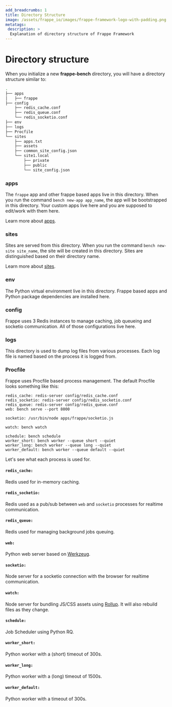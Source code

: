 ```yaml
---
add_breadcrumbs: 1
title: Directory Structure
image: /assets/frappe_io/images/frappe-framework-logo-with-padding.png
metatags:
 description: >
  Explanation of directory structure of Frappe Framework
---
```


# Directory structure

When you initialize a new **frappe-bench** directory, you will have a directory
structure similar to:

```bash
.
├── apps
│   ├── frappe
├── config
    ├── redis_cache.conf
    ├── redis_queue.conf
	└── redis_socketio.conf
├── env
├── logs
├── Procfile
└── sites
    ├── apps.txt
    ├── assets
    ├── common_site_config.json
    └── site1.local
        ├── private
        ├── public
        └── site_config.json
```

### apps

The `frappe` app and other frappe based apps live in this directory. When you
run the command `bench new-app app_name`, the app will be bootstrapped in this
directory. Your custom apps live here and you are supposed to edit/work with
them here.

Learn more about [apps](/docs/user/en/apps).

### sites

Sites are served from this directory. When you run the command `bench new-site
site_name`, the site will be created in this directory. Sites are distinguished
based on their directory name.

Learn more about [sites](/docs/user/en/sites).

### env

The Python virtual environment live in this directory. Frappe based apps and
Python package dependencies are installed here.

### config

Frappe uses 3 Redis instances to manage caching, job queueing and socketio
communication. All of those configurations live here.

### logs

This directory is used to dump log files from various processes. Each log file
is named based on the process it is logged from.

### Procfile

Frappe uses Procfile based process management. The default Procfile looks
something like this:

```
redis_cache: redis-server config/redis_cache.conf
redis_socketio: redis-server config/redis_socketio.conf
redis_queue: redis-server config/redis_queue.conf
web: bench serve --port 8000

socketio: /usr/bin/node apps/frappe/socketio.js

watch: bench watch

schedule: bench schedule
worker_short: bench worker --queue short --quiet
worker_long: bench worker --queue long --quiet
worker_default: bench worker --queue default --quiet
```

Let's see what each process is used for.

#### `redis_cache:`
Redis used for in-memory caching.

#### `redis_socketio:`
Redis used as a pub/sub between `web` and `socketio` processes for realtime communication.

#### `redis_queue:`
Redis used for managing background jobs queuing.

#### `web:`
Python web server based on [Werkzeug](https://palletsprojects.com/p/werkzeug/).

#### `socketio:`
Node server for a socketio connection with the browser for realtime communication.

#### `watch:`
Node server for bundling JS/CSS assets using [Rollup](https://rollupjs.org).
It will also rebuild files as they change.

#### `schedule:`
Job Scheduler using Python RQ.

#### `worker_short:`
Python worker with a (short) timeout of 300s.

#### `worker_long:`
Python worker with a (long) timeout of 1500s.

#### `worker_default:`
Python worker with a timeout of 300s.
